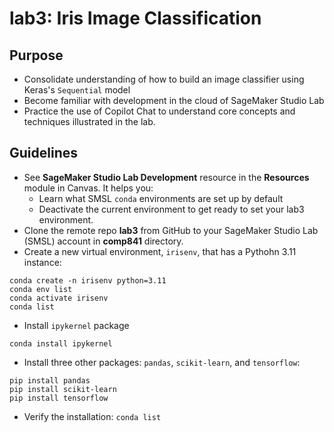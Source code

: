 # lab3: Iris Image Classification

## Purpose
- Consolidate understanding of how to build an image classifier using Keras's `Sequential` model
- Become familiar with development in the cloud of SageMaker Studio Lab 
- Practice the use of Copilot Chat to understand core concepts and techniques illustrated in the lab. 

## Guidelines
- See **SageMaker Studio Lab Development** resource in the **Resources** module in Canvas. It helps you:
  - Learn what SMSL `conda` environments are set up by default
  - Deactivate the current environment to get ready to set your lab3 environment.
- Clone the remote repo **lab3** from GitHub to your SageMaker Studio Lab (SMSL) account in **comp841** directory.
- Create a new virtual environment, `irisenv`, that has a Pythohn 3.11 instance:
```
conda create -n irisenv python=3.11
conda env list
conda activate irisenv
conda list
```
- Install `ipykernel` package
```
conda install ipykernel
```
- Install three other packages: `pandas`, `scikit-learn`, and `tensorflow`:
```
pip install pandas
pip install scikit-learn
pip install tensorflow
```
- Verify the installation: `conda list`


